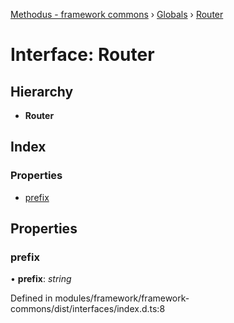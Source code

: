 [Methodus - framework commons](../README.md) › [Globals](../globals.md) › [Router](modules/framework/common/router.md)

# Interface: Router

## Hierarchy

* **Router**

## Index

### Properties

* [prefix](#prefix)

## Properties

###  prefix

• **prefix**: *string*

Defined in modules/framework/framework-commons/dist/interfaces/index.d.ts:8
